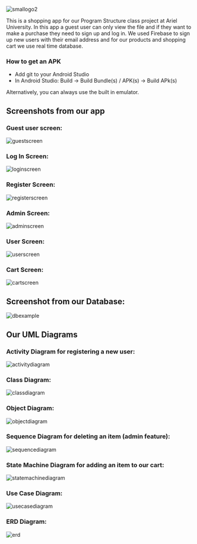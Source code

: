 ![smallogo2](https://user-images.githubusercontent.com/33173449/50603611-cbac7780-0ec3-11e9-8da8-7e1bd0c3074e.png)

This is a shopping app for our Program Structure class project at Ariel University.
In this app a guest user can only view the file and if they want to make a purchase 
they need to sign up and log in.
We used Firebase to sign up new users with their email address and for our products and shopping cart we use real time database.

### How to get an APK

* Add git to your Android Studio
* In Android Studio: Build -> Build Bundle(s) / APK(s) -> Build APk(s)

Alternatively, you can always use the built in emulator.

## Screenshots from our app

### Guest user screen:

![guestscreen](https://user-images.githubusercontent.com/33173449/50595596-bb879e80-0ea9-11e9-99be-80ed808a866a.png)

### Log In Screen:

![loginscreen](https://user-images.githubusercontent.com/33173449/50595608-cc381480-0ea9-11e9-83f0-1a8fe85424a0.png)

### Register Screen:

![registerscreen](https://user-images.githubusercontent.com/33173449/50595712-39e44080-0eaa-11e9-82c9-d0a65d8aaf25.png)

### Admin Screen:

![adminscreen](https://user-images.githubusercontent.com/33173449/50595740-6304d100-0eaa-11e9-975e-7f5a801486e6.png)

### User Screen:

![userscreen](https://user-images.githubusercontent.com/33173449/50595935-25547800-0eab-11e9-8f8f-fc9aacf6c5c9.png)

### Cart Screen:

![cartscreen](https://user-images.githubusercontent.com/33173449/50595987-503ecc00-0eab-11e9-9c53-fc5f737449ae.png)


## Screenshot from our Database:

![dbexample](https://user-images.githubusercontent.com/33173449/50597728-17095a80-0eb1-11e9-9233-c30599def1df.png)

## Our UML Diagrams

### Activity Diagram for registering a new user:

![activitydiagram](https://user-images.githubusercontent.com/33173449/50595184-fa1c5980-0ea7-11e9-85d3-7a82c402da7b.png)

### Class Diagram:

![classdiagram](https://user-images.githubusercontent.com/33173449/50595204-13250a80-0ea8-11e9-9fff-b80e611be791.jpg)

### Object Diagram:

![objectdiagram](https://user-images.githubusercontent.com/33173449/50595228-27690780-0ea8-11e9-88b4-2885d4754d25.jpg)

### Sequence Diagram for deleting an item (admin feature):

![sequencediagram](https://user-images.githubusercontent.com/33173449/50595272-4a93b700-0ea8-11e9-9067-93ed9a8a0079.png)

### State Machine Diagram for adding an item to our cart:

![statemachinediagram](https://user-images.githubusercontent.com/33173449/50595299-61d2a480-0ea8-11e9-895d-201815f0c324.jpg)

### Use Case Diagram:

![usecasediagram](https://user-images.githubusercontent.com/33173449/50595348-92b2d980-0ea8-11e9-925d-208fffe60944.jpg)

### ERD Diagram:

![erd](https://user-images.githubusercontent.com/33173449/50595356-9d6d6e80-0ea8-11e9-900e-18e425564f39.png)











